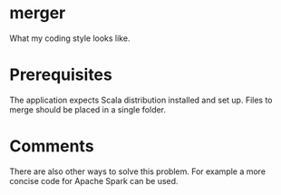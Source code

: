 merger
==========

What my coding style looks like.

Prerequisites
==========

The application expects Scala distribution installed and set up. Files to merge should be placed in a single folder.

Comments
==========

There are also other ways to solve this problem. For example a more concise code for Apache Spark can be used.
